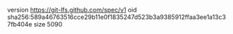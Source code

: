 version https://git-lfs.github.com/spec/v1
oid sha256:589a46763516cce29b11e0f1835247d523b3a9385912ffaa3ee1a13c37fb404e
size 5090
